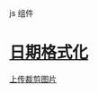 js 组件

[日期格式化](https://github.com/sczhc/js_common-components/blob/master/DateFormat/index.js)
===
[上传裁剪图片](https://github.com/sczhc/js_common-components/blob/master/UploadTailoring/index.js)
